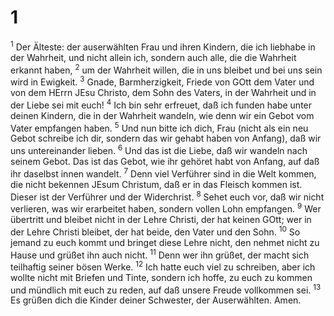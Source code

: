 # 1
<sup>1</sup> Der Älteste: der auserwählten Frau und ihren Kindern, die ich liebhabe in der Wahrheit, und nicht allein ich, sondern auch alle, die die Wahrheit erkannt haben, <sup>2</sup> um der Wahrheit willen, die in uns bleibet und bei uns sein wird in Ewigkeit. <sup>3</sup> Gnade, Barmherzigkeit, Friede von GOtt dem Vater und von dem HErrn JEsu Christo, dem Sohn des Vaters, in der Wahrheit und in der Liebe sei mit euch! <sup>4</sup> Ich bin sehr erfreuet, daß ich funden habe unter deinen Kindern, die in der Wahrheit wandeln, wie denn wir ein Gebot vom Vater empfangen haben. <sup>5</sup> Und nun bitte ich dich, Frau (nicht als ein neu Gebot schreibe ich dir, sondern das wir gehabt haben von Anfang), daß wir uns untereinander lieben. <sup>6</sup> Und das ist die Liebe, daß wir wandeln nach seinem Gebot. Das ist das Gebot, wie ihr gehöret habt von Anfang, auf daß ihr daselbst innen wandelt. <sup>7</sup> Denn viel Verführer sind in die Welt kommen, die nicht bekennen JEsum Christum, daß er in das Fleisch kommen ist. Dieser ist der Verführer und der Widerchrist. <sup>8</sup> Sehet euch vor, daß wir nicht verlieren, was wir erarbeitet haben, sondern vollen Lohn empfangen. <sup>9</sup> Wer übertritt und bleibet nicht in der Lehre Christi, der hat keinen GOtt; wer in der Lehre Christi bleibet, der hat beide, den Vater und den Sohn. <sup>10</sup> So jemand zu euch kommt und bringet diese Lehre nicht, den nehmet nicht zu Hause und grüßet ihn auch nicht. <sup>11</sup> Denn wer ihn grüßet, der macht sich teilhaftig seiner bösen Werke. <sup>12</sup> Ich hatte euch viel zu schreiben, aber ich wollte nicht mit Briefen und Tinte, sondern ich hoffe, zu euch zu kommen und mündlich mit euch zu reden, auf daß unsere Freude vollkommen sei. <sup>13</sup> Es grüßen dich die Kinder deiner Schwester, der Auserwählten. Amen.